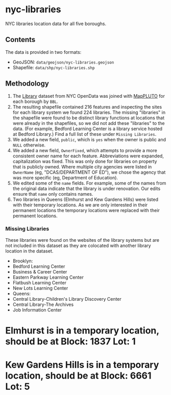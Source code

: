 # nyc-libraries

NYC libraries location data for all five boroughs.

## Contents

The data is provided in two formats:
 * GeoJSON: `data/geojson/nyc-libraries.geojson`
 * Shapefile: `data/shp/nyc-libraries.shp`

## Methodology

 1. The [Library](https://data.cityofnewyork.us/Business/Library/p4pf-fyc4) dataset from NYC OpenData was joined with [MapPLUTO](http://www1.nyc.gov/site/planning/data-maps/open-data/dwn-pluto-mappluto.page#mappluto) for each borough by `BBL`.
 2. The resulting shapefile contained 216 features and inspecting the sites for each library system we found 224 libraries. The missing "libraries" in the shapefile were found to be distinct library functions at locations that were already in the shapefiles, so we did not add these "libraries" to the data. (For example, Bedford Learning Center is a library service hosted at Bedford Library.) Find a full list of these under `Missing Libraries`.
 3. We added a new field, `public`, which is `yes` when the owner is public and `NULL` otherwise.
 4. We added a new field, `OwnerFixed`, which attempts to provide a more consistent owner name for each feature. Abbreviations were expanded, capitalization was fixed. This was only done for libraries on property that is publicly owned. Where multiple city agencies were listed in `OwnerName` (eg, "DCAS/DEPARTMENT OF ED"), we chose the agency that was more specific (eg, Department of Education).
 5. We edited some of the `name` fields. For example, some of the names from the original data indicate that the library is under renovation. Our edits ensure that `name` only contains names.
 6. Two libraries in Queens (Elmhurst and Kew Gardens Hills) were listed with their temporary locations. As we are only interested in their permanent locations the temporary locations were replaced with their permanent locations.

### Missing Libraries

These libraries were found on the websites of the library systems but are not included in this dataset as they are colocated with another library location in the dataset.

 * Brooklyn:
  * Bedford Learning Center
  * Business & Career Center
  * Eastern Parkway Learning Center
  * Flatbush Learning Center
  * New Lots Learning Center
 * Queens:
  * Central Library-Children's Library Discovery Center
  * Central Library-The Archives
  * Job Information Center

# Elmhurst is in a temporary location, should be at  Block: 1837 Lot: 1 
# Kew Gardens Hills is in a temporary location, should be at   Block: 6661 Lot: 5 
